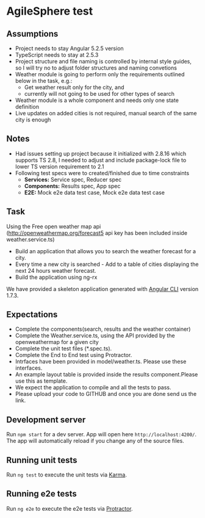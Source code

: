 # AgileSphere test

## Assumptions

- Project needs to stay Angular 5.2.5 version
- TypeScript needs to stay at 2.5.3
- Project structure and file naming is controlled by internal style guides, so I will try no to adjust folder structures and naming convetions
- Weather module is going to perform only the requirements outlined below in the task, e.g.:
  - Get weather result only for the city, and
  - currently will not going to be used for other types of search
- Weather module is a whole component and needs only one state definition
- Live updates on added cities is not required, manual search of the same city is enough

## Notes

- Had issues setting up project because it initialized with 2.8.16 which supports TS 2.8, I needed to adjust and include package-lock file to lower TS version requirement to 2.1
- Following test specs were to created/finished due to time constraints
  - **Services:** Service spec, Reducer spec
  - **Components:** Results spec, App spec
  - **E2E:** Mock e2e data test case, Mock e2e data test case

## Task

Using the Free open weather map api (http://openweathermap.org/forecast5 api key has been included inside weather.service.ts)

- Build an application that allows you to search the weather forecast for a city.
- Every time a new city is searched - Add to a table of cities displaying the next 24 hours weather forecast.
- Build the application using ng-rx

We have provided a skeleton application generated with [Angular CLI](https://github.com/angular/angular-cli) version 1.7.3.

## Expectations

- Complete the components(search, results and the weather container)
- Complete the Weather.service.ts, using the API provided by the openweathermap for a given city
- Complete the unit test files (\*.spec.ts).
- Complete the End to End test using Protractor.
- Intrfaces have been provided in model/weather.ts. Please use these interfaces.
- An example layout table is provided inside the results component.Please use this as template.
- We expect the application to compile and all the tests to pass.
- Please upload your code to GITHUB and once you are done send us the link.

## Development server

Run `npm start` for a dev server. App will open here `http://localhost:4200/`. The app will automatically reload if you change any of the source files.

## Running unit tests

Run `ng test` to execute the unit tests via [Karma](https://karma-runner.github.io).

## Running e2e tests

Run `ng e2e` to execute the e2e tests via [Protractor](https://www.protractortest.org).

